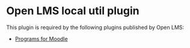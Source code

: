 # Open LMS local util plugin

This plugin is required by the following plugins published by Open LMS:

* [Programs for Moodle](https://github.com/open-lms-open-source/moodle-enrol_programs)
